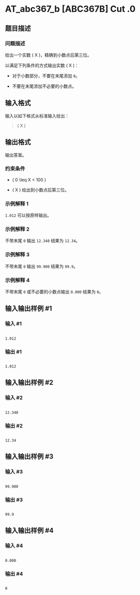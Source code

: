 # AT_abc367_b [ABC367B] Cut .0

## 题目描述

### 问题描述

给出一个实数 \( X \)，精确到小数点后第三位。

以满足下列条件的方式输出实数 \( X \)：

- 对于小数部分，不要在末尾添加 `0`。
- 不要在末尾添加不必要的小数点。

## 输入格式

输入以如下格式从标准输入给出：

> \( X \)

## 输出格式

输出答案。

### 约束条件

- \( 0 \leq X < 100 \)
- \( X \) 给出到小数点后第三位。

### 示例解释 1

`1.012` 可以按原样输出。

### 示例解释 2

不带末尾 `0` 输出 `12.340` 结果为 `12.34`。

### 示例解释 3

不带末尾 `0` 输出 `99.900` 结果为 `99.9`。

### 示例解释 4

不带末尾 `0` 或不必要的小数点输出 `0.000` 结果为 `0`。

## 输入输出样例 #1

### 输入 #1

```
1.012
```

### 输出 #1

```
1.012
```

## 输入输出样例 #2

### 输入 #2

```
12.340
```

### 输出 #2

```
12.34
```

## 输入输出样例 #3

### 输入 #3

```
99.900
```

### 输出 #3

```
99.9
```

## 输入输出样例 #4

### 输入 #4

```
0.000
```

### 输出 #4

```
0
```
